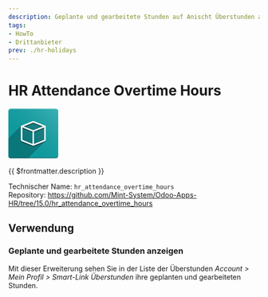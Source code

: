 ```yaml
---
description: Geplante und gearbeitete Stunden auf Anischt Überstunden anzeigen.
tags:
- HowTo
- Drittanbieter
prev: ./hr-holidays
---
```


# HR Attendance Overtime Hours
![icon_oms_box](assets/icon_oms_box.png)

{{ $frontmatter.description }}

Technischer Name: `hr_attendance_overtime_hours`\
Repository: <https://github.com/Mint-System/Odoo-Apps-HR/tree/15.0/hr_attendance_overtime_hours>

## Verwendung

### Geplante und gearbeitete Stunden anzeigen

Mit dieser Erweiterung sehen Sie in der Liste der Überstunden *Account > Mein Profil > Smart-Link Überstunden* ihre geplanten und gearbeiteten Stunden.